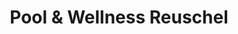 ---
title: "Pool & Wellness Reuschel"
url: /breitenfurt-bei-wien/pool-und-wellness-reuschel/
shop: Badezimmer
---